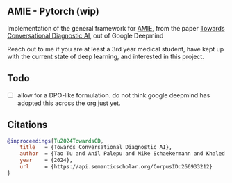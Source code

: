 ## AMIE - Pytorch (wip)

Implementation of the general framework for <a href="https://www.nature.com/articles/d41586-024-00099-4">AMIE</a>, from the paper <a href="https://arxiv.org/abs/2401.05654">Towards Conversational Diagnostic AI</a>, out of Google Deepmind

Reach out to me if you are at least a 3rd year medical student, have kept up with the current state of deep learning, and interested in this project.

## Todo

- [ ] allow for a DPO-like formulation. do not think google deepmind has adopted this across the org just yet.

## Citations

```bibtex
@inproceedings{Tu2024TowardsCD,
    title   = {Towards Conversational Diagnostic AI},
    author  = {Tao Tu and Anil Palepu and Mike Schaekermann and Khaled Saab and Jan Freyberg and Ryutaro Tanno and Amy Wang and Brenna Li and Mohamed Amin and Nenad Toma{\vs}ev and Shekoofeh Azizi and Karan Singhal and Yong Cheng and Le Hou and Albert Webson and Kavita Kulkarni and S Sara Mahdavi and Christopher Semturs and Juraj Gottweis and Joelle Barral and Katherine Chou and Greg S. Corrado and Yossi Matias and Alan Karthikesalingam and Vivek Natarajan},
    year    = {2024},
    url     = {https://api.semanticscholar.org/CorpusID:266933212}
}
```
